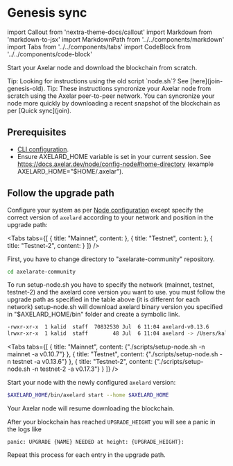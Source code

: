 # Genesis sync

import Callout from 'nextra-theme-docs/callout'
import Markdown from 'markdown-to-jsx'
import MarkdownPath from '../../components/markdown'
import Tabs from '../../components/tabs'
import CodeBlock from '../../components/code-block'

Start your Axelar node and download the blockchain from scratch.

<Callout emoji="💡">
  Tip: Looking for instructions using the old script `node.sh`?  See [here](join-genesis-old).
</Callout>

<Callout emoji="💡">
  Tip: These instructions syncronize your Axelar node from scratch using the Axelar peer-to-peer network. You can syncronize your node more quickly by downloading a recent snapshot of the blockchain as per [Quick sync](join).
</Callout>

## Prerequisites

- [CLI configuration](config-cli).
- Ensure AXELARD_HOME variable is set in your current session. See https://docs.axelar.dev/node/config-node#home-directory (example AXELARD_HOME="$HOME/.axelar").

## Follow the upgrade path

Configure your system as per [Node configuration](config-node) except specify the correct version of `axelard` according to your network and position in the upgrade path:

<Tabs tabs={[
{
title: "Mainnet",
content: <MarkdownPath src="/md/mainnet/upgrade-path.md" />
},
{
title: "Testnet",
content: <MarkdownPath src="/md/testnet/upgrade-path.md" />
},
{
title: "Testnet-2",
content: <MarkdownPath src="/md/testnet-2/upgrade-path.md" />
}
]} />

First, you have to change directory to "axelarate-community" repository.

```bash
cd axelarate-community
```

To run setup-node.sh you have to specify the network (mainnet, testnet, testnet-2) and the axelard core version you want to use.
you must follow the upgrade path as specified in the table above (it is different for each network)
setup-node.sh will download axelard binary version you specified in "$AXELARD_HOME/bin" folder and create a symbolic link.

```bash
-rwxr-xr-x  1 kalid  staff  70832530 Jul  6 11:04 axelard-v0.13.6
lrwxr-xr-x  1 kalid  staff        48 Jul  6 11:04 axelard -> /Users/kalid/.axelar_testnet/bin/axelard-v0.13.6
```

<Tabs tabs={[
{
title: "Mainnet",
content: <CodeBlock language="bash">
{"./scripts/setup-node.sh -n mainnet -a v0.10.7"}
</CodeBlock>
},
{
title: "Testnet",
content: <CodeBlock language="bash">
{"./scripts/setup-node.sh -n testnet -a v0.13.6"}
</CodeBlock>
},
{
title: "Testnet-2",
content: <CodeBlock language="bash">
{"./scripts/setup-node.sh -n testnet-2 -a v0.17.3"}
</CodeBlock>
}
]} />

Start your node with the newly configured `axelard` version:

```bash
$AXELARD_HOME/bin/axelard start --home $AXELARD_HOME
```

Your Axelar node will resume downloading the blockchain.

After your blockchain has reached `UPGRADE_HEIGHT` you will see a panic in the logs like

```
panic: UPGRADE {NAME} NEEDED at height: {UPGRADE_HEIGHT}:
```

Repeat this process for each entry in the upgrade path.
